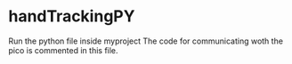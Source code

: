 # handTrackingPY
Run the python file inside myproject
The code for communicating woth the pico is commented in this file.
